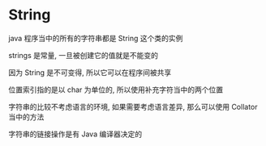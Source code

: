 # String

java 程序当中的所有的字符串都是 String 这个类的实例

strings 是常量, 一旦被创建它的值就是不能变的

因为 String 是不可变得, 所以它可以在程序间被共享

位置索引指的是以 char 为单位的, 所以使用补充字符当中的两个位置

字符串的比较不考虑语言的环境, 如果需要考虑语言差异, 那么可以使用 Collator 当中的方法

字符串的链接操作是有 Java 编译器决定的
